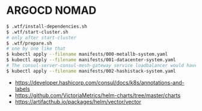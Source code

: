 # ARGOCD NOMAD

```sh
$ .wtf/install-dependencies.sh
$ .wtf/start-cluster.sh
# only after start-cluster
$ .wtf/prepare.sh
# one by one like that
$ kubectl apply --filename manifests/000-metallb-system.yaml
$ kubectl apply --filename manifests/001-datacenter-system.yaml
# The consul-server-consul-mesh-gateway service loadbalancer would have this ipv4 : 192.168.200.200
$ kubectl apply --filename manifests/002-hashistack-system.yaml
```

* https://developer.hashicorp.com/consul/docs/k8s/annotations-and-labels
* https://github.com/VictoriaMetrics/helm-charts/tree/master/charts
* https://artifacthub.io/packages/helm/vector/vector